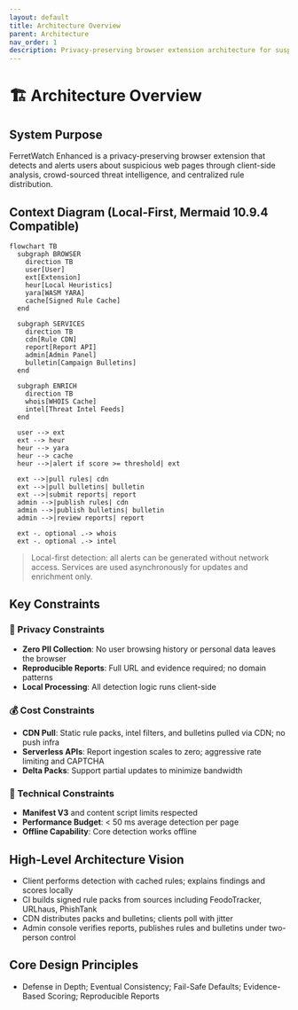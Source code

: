 ```yaml
---
layout: default
title: Architecture Overview
parent: Architecture
nav_order: 1
description: Privacy-preserving browser extension architecture for suspicious web page detection through client-side analysis and centralized rule distribution
---
```

# 🏗️ Architecture Overview

## System Purpose
FerretWatch Enhanced is a privacy-preserving browser extension that detects and alerts users about suspicious web pages through client-side analysis, crowd-sourced threat intelligence, and centralized rule distribution.

## Context Diagram (Local-First, Mermaid 10.9.4 Compatible)

```mermaid
flowchart TB
  subgraph BROWSER
    direction TB
    user[User]
    ext[Extension]
    heur[Local Heuristics]
    yara[WASM YARA]
    cache[Signed Rule Cache]
  end

  subgraph SERVICES
    direction TB
    cdn[Rule CDN]
    report[Report API]
    admin[Admin Panel]
    bulletin[Campaign Bulletins]
  end

  subgraph ENRICH
    direction TB
    whois[WHOIS Cache]
    intel[Threat Intel Feeds]
  end

  user --> ext
  ext --> heur
  heur --> yara
  heur --> cache
  heur -->|alert if score >= threshold| ext

  ext -->|pull rules| cdn
  ext -->|pull bulletins| bulletin
  ext -->|submit reports| report
  admin -->|publish rules| cdn
  admin -->|publish bulletins| bulletin
  admin -->|review reports| report

  ext -. optional .-> whois
  ext -. optional .-> intel
```

> Local-first detection: all alerts can be generated without network access. Services are used asynchronously for updates and enrichment only.

## Key Constraints

### 🔐 Privacy Constraints
- **Zero PII Collection**: No user browsing history or personal data leaves the browser
- **Reproducible Reports**: Full URL and evidence required; no domain patterns
- **Local Processing**: All detection logic runs client-side

### 💰 Cost Constraints
- **CDN Pull**: Static rule packs, intel filters, and bulletins pulled via CDN; no push infra
- **Serverless APIs**: Report ingestion scales to zero; aggressive rate limiting and CAPTCHA
- **Delta Packs**: Support partial updates to minimize bandwidth

### 🎯 Technical Constraints
- **Manifest V3** and content script limits respected
- **Performance Budget**: < 50 ms average detection per page
- **Offline Capability**: Core detection works offline

## High-Level Architecture Vision
- Client performs detection with cached rules; explains findings and scores locally
- CI builds signed rule packs from sources including FeodoTracker, URLhaus, PhishTank
- CDN distributes packs and bulletins; clients poll with jitter
- Admin console verifies reports, publishes rules and bulletins under two-person control

## Core Design Principles
- Defense in Depth; Eventual Consistency; Fail-Safe Defaults; Evidence-Based Scoring; Reproducible Reports